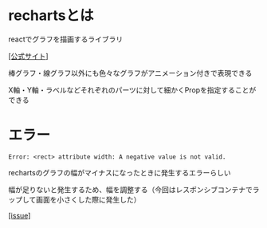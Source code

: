 # rechartsとは

reactでグラフを描画するライブラリ

[[公式サイト]](https://recharts.org/en-US/api)

棒グラフ・線グラフ以外にも色々なグラフがアニメーション付きで表現できる

X軸・Y軸・ラベルなどそれぞれのパーツに対して細かくPropを指定することができる

# エラー

`Error: <rect> attribute width: A negative value is not valid.`

rechartsのグラフの幅がマイナスになったときに発生するエラーらしい

幅が足りないと発生するため、幅を調整する（今回はレスポンシブコンテナでラップして画面を小さくした際に発生した）

[[issue]](https://github.com/recharts/recharts/issues/1462)
